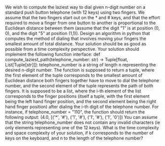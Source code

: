 We wish to compute the laziest way to dial given n-digit number on a standard push button telephone
(with 12 keys) using two fingers. We assume that the two fingers start out on the * and # keys, and that the
effort required to move a finger from one button to another is proportional to the Euclidean distance
between them (assume that the digit "1" is at position (0, 0), and the digit "5" at position (1,1)). Design an
algorithm in python that computes the method of dialing that involves moving your fingers the smallest
amount of total distance. Your solution should be as good as possible from a time complexity perspective.
Your solution should implement the following function interface:
def compute_laziest_path(telephone_number: str) -> Tuple[float, List[Tuple[str]]]:
telephone_number is a string of length n representing the desired n-digit number. The function is
supposed to return a tuple, where the first element of the tuple corresponds to the smallest amount of
Euclidean distance both fingers together have to move to dial the telephone number, and the second
element of the tuple represents the path of both fingers. It is supposed to be a list, where the i-th element
of the list corresponds to the finger positions (itself a tuple, with the first element being the left hand finger
position, and the second element being the right hand finger position) after dialing the i-th digit of the
telephone number.
For instance, if telephone_number = "110", the function should return the following output:
(4.0, [('*', '#'), ('1', '#'), ('1', '#'), ('1', '0')])
You can assume that the string telephone_number does not contain any invalid characters (ie only
elements representing one of the 12 keys).
What is the time complexity and space complexity of your solution, if k corresponds to the number of keys
on the keyboard, and n to the length of the telephone number?